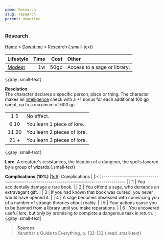 ```yaml
---
name: Research
slug: research
parent: downtime
---
```

### Research
[Home](dm-operations-center) > [Downtime](downtime) > Research {.small-text}


| Lifestyle                 | Time | Cost | Other                      |
| :-------------------------- | -----: | -----: | :--------------------------- |
| [Modest](lifestyle-expense) |     1w |   50gp | Access to a sage or library. |
{.gray .small-text}

**Resolution**<br/>
The character declares a specific person, place or thing. The character makes an [Intelligence](intelligence) check with a +1 bonus for each additional 100 gp spent, up to a maximum of 600 gp. 

|||
| :---: | :-------------------------- |
|  1 5  | No effect.                  |
| 6 10  | You learn 1 piece of lore.  |
| 11 20 | You learn 2 pieces of lore. |
| 21 +  | You learn 3 pieces of lore. |
{.gray .small-text}

**Lore**. A creature's resistances, the location of a dungeon, the spells favored by a group of wizards.{.small-text}

**Complications (10%)**
|[1d6](/roll/1d6)| Complications                                                             |
|:-:| :----------------------------------------------------------------------------------------- |
| 1 | You accidentally damage a rare book.                                                       |
| 2 | You offend a sage, who demands an extravagant gift.                                        |
| 3 | If you had known that book was cursed, you never would have opened it.                     |
| 4 | A sage becomes obsessed with convincing you of a number of strange theories about reality. |
| 5 | Your actions cause you to be banned from a library until you make reparations.             |
| 6 | You uncovered useful lore, but only by promising to complete a dangerous task in return.   |
{.gray .small-text}

> **Sources** <br/>
> Xanathar's Guide to Everything, p. 132-133
{.read .small-text}